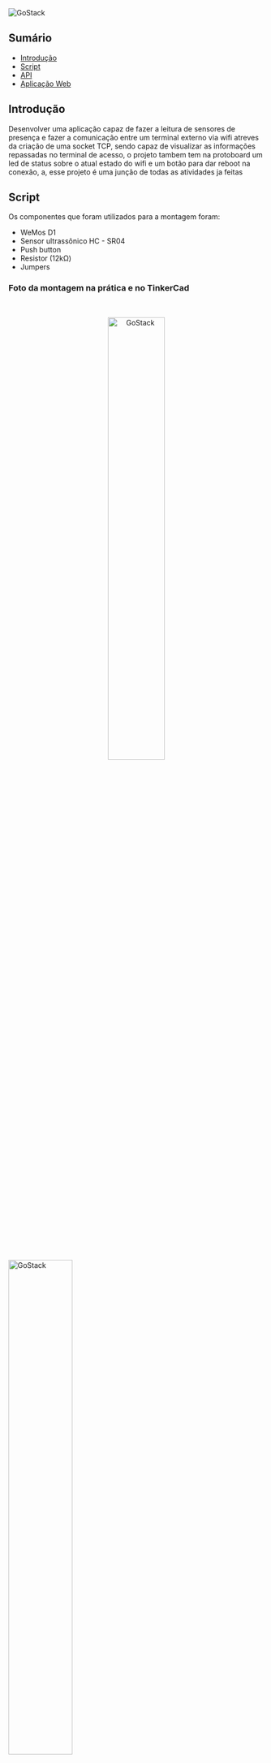 <img alt="GoStack" src="https://lh6.googleusercontent.com/proxy/K5fmOf83OCmcXLL6A8C661JiY_kCgEehnEzR8zyhludeemsL9n4R3vq1Q2aQBN_Vvd1PucGHzvY21aQNl_mvkhHDVNTAeFlgTLxVWaAQ4_eX" />

## **Sumário**

- [Introdução](#Introdução)
- [Script](#script)
- [API](#api)
- [Aplicação Web](#Aplicação-Web)

## **Introdução**

 Desenvolver uma aplicação capaz de fazer a leitura de sensores de presença e fazer a comunicação entre um terminal externo via wifi atreves da criação de uma socket TCP, sendo capaz de visualizar as informações repassadas no terminal de acesso, o projeto tambem tem na protoboard um led de status sobre o atual estado do wifi e um botão para dar reboot na conexão, a, esse projeto é uma junção de todas as atividades ja feitas 

## **Script**
Os componentes que foram utilizados para a montagem foram:
- WeMos D1
- Sensor ultrassônico HC - SR04
- Push button
- Resistor (12kΩ)
- Jumpers

### Foto da montagem na prática e no TinkerCad
<br>
<p align="center">
<img  alt="GoStack" style="width:47.3%" src="https://media.discordapp.net/attachments/767426969851527188/779052502405742673/wenos-on.jpg?width=506&height=677" />
<p/>
<img align="center" alt="GoStack" style="width:50%" src="https://media.discordapp.net/attachments/767426969851527188/779052231168622632/wenos.jpg" />




E, abaixo, o código que dispara dados para a [API](#api)

**Coloque as informações corretas dos pinos de cada sensor e as informações de conexão.**
```
#include <SoftwareSerial.h>
#include "DHT.h"

#define PIN_DHT A0
#define DHTTYPE DHT11
#define PIN_SERIAL_TX 12
#define PIN_SERIAL_RX 11
#define PIN_SERIAL_LDR A5

#define KEY "{CHAVE NA API}"
#define LATITUDE "{LATITUDE}"
#define LONGITUDE "{LONGITUDE}"
#define USUARIO_WIFI "{USUARIO}"
#define SENHA_WIFI "{SENHA}"

SoftwareSerial esp8266(PIN_SERIAL_TX, PIN_SERIAL_RX);
DHT dht(PIN_DHT, DHTTYPE);

void setup() {
  Serial.begin(9600);
  dht.begin();
  esp8266.begin(9600);
  pinMode(PIN_SERIAL_LDR, INPUT);
  delay(1000);
  sendData("AT+RST\r\n", 5000, true);
  sendData("AT+CWJAP=\"" + String(USUARIO_WIFI) + "\",\"" + String(SENHA_WIFI) + "\"\r\n", 3000, true);
  delay(3000);
  sendData("AT+CWMODE=1\r\n", 1000, true);
  sendData("AT+CIFSR\r\n", 1000, true);
}

void loop() {
  float umidade = dht.readHumidity();
  float temperatura = dht.readTemperature();
  float luminosidade = analogRead(PIN_SERIAL_LDR);

  String url = "GET /api/v1/temperature/" + String(KEY) + "/";
  url += String(LATITUDE) + "/" + String(LONGITUDE) + "/" + String(temperatura) + "/" + String(umidade) + "/" + String(luminosidade);
  url += " HTTP/1.1\r\nHost: hub-temperature-iot.herokuapp.com\r\n";

  sendData("AT+CIPSTART=\"TCP\",\"hub-temperature-iot.herokuapp.com\",80\r\n", 500, true);
  sendData("AT+CIPSEND=" + String(url.length() + 4) + "\r\n", 500, true);
  sendData(url + "\r\n\r\n", 1000, true);
  sendData("AT+CIPCLOSE=0\r\n", 5000, true);
  delay(20000);
}

String sendData(String command, const int timeout, boolean debug) {
  String response = "";
  esp8266.print(command);
  long int time = millis();
  while ((time + timeout) > millis())
  {
    while (esp8266.available())
    {
      char c = esp8266.read();
      response += c;
    }
  }
  if (debug)
  {
    Serial.print(response);
  }
  return response;
}
```
## **API**
Interpretador utilizado:
1. [Node.js](https://nodejs.org/en/)

Banco de dados utlizado:
1. [MongoDB](https://www.mongodb.com/)

Framework utilizado:
1. [Express](https://expressjs.com/pt-br/)

Bibliotecas utlizadas:
1. [Moment.js](https://momentjs.com/)
1. [uuid](https://github.com/uuidjs/uuid)
1. [Mongoose](https://mongoosejs.com/)


Através da API, os aplicativos podem se comunicar uns com os outros sem conhecimento ou intervenção dos usuários. Elas funcionam através da comunicação de diversos códigos, definindo comportamentos específicos de determinado objeto em uma interface.

### **Heroku**
O servidor para a API foi hospedado na Heroku. Resumidamente, O Heroku é uma das melhores e mais populares opções de plataforma como serviço Paas, ela suporta várias aplicações em diversas linguagens, dentre elas o NodeJS. Existem planos gratuitos e alguns pagos.

Caso queria saber como hospedar uma aplicação Node.js na Heroku, clique [aqui](https://www.youtube.com/watch?v=-j7vLmBMsEU)

### **Como iniciar a API**

Para iniciar a aplicação, utilize:
```
start:dev
```

Você pode começar os testes usando o [exemplo de script](#script) e carregando-o no seu Arduino. Basicamente, a API consiste em 4 rotas que podem ser consultadas com auxilio do `api-docs`:

Para a visualização da documentação utilize:
```
npm run docs
```

Este comando irá criar uma pasta chamada `docs`, onde é criado uma página web com a documentação.


## **Aplicação Web**
Feita em [Reactjs](https://pt-br.reactjs.org/docs/getting-started.html) e estilizada usando a biblioteca [Material-UI](https://pt-br.reactjs.org/docs/getting-started.html)

Reactjs é uma biblioteca JavaScript para criação de interfaces para o usuário, desenvolvida e mantida pelo Facebook, sua primeira release saiu em 2013. É  uma lib open-source com mais de 1k de colaboradores ativos no GitHub.

Para iniciar a aplicação, utilize o código:
```
npm install
```
E, após instalar todas as dependências, utilize:
```
npm start
```

### **Foto da aplicação web**
<img alt="GoStack" style="width:32%" src="https://cdn.discordapp.com/attachments/724763742100914331/724774627297198150/unknown.png" />


## **Licença**

Esse projeto está sob a licença MIT. Veja o arquivo [LICENSE](LICENSE) para mais detalhes.

---

Feito pela turma 2020/1 da disciplina de IOT II da faculdade SATC, dirigida por Vagner da Silva Rodrigues.
